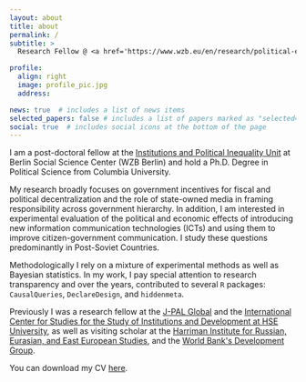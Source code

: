 ```yaml
---
layout: about
title: about
permalink: /
subtitle: > 
  Research Fellow @ <a href='https://www.wzb.eu/en/research/political-economy-of-development/institutions-and-political-inequality'>WZB Berlin</a> • PhD in Political Science @ <a href='https://polisci.columbia.edu/'>Columbia University</a>

profile:
  align: right
  image: profile_pic.jpg
  address: 

news: true  # includes a list of news items
selected_papers: false # includes a list of papers marked as "selected={true}"
social: true  # includes social icons at the bottom of the page
---
```


I am a post-doctoral fellow at the [Institutions and Political Inequality Unit](https://www.wzb.eu/en/research/political-economy-of-development/institutions-and-political-inequality) at Berlin Social Science Center (WZB Berlin) and hold a Ph.D. Degree in Political Science from Columbia University. 

My research broadly focuses on government incentives for fiscal and political decentralization and the role of state-owned media in framing responsibility across government hierarchy. In addition, I am interested in experimental evaluation of the political and economic effects of introducing new information communication technologies (ICTs) and using them to improve citizen-government communication. I study these questions predominantly in Post-Soviet Countries.

Methodologically I rely on a mixture of experimental methods as well as Bayesian statistics. In my work, I pay special attention to research transparency and over the years, contributed to several `R` packages: `CausalQueries`, `DeclareDesign`, and `hiddenmeta`.

Previously I was a research fellow at the [J-PAL Global](https://www.poverty-action.org/people/georgiy-syunyaev) and the [International Center for Studies for the Study of Institutions and Development at HSE University](https://iims.hse.ru/en/csid/), as well as visiting scholar at the [Harriman Institute for Russian, Eurasian, and East European Studies](https://harriman.columbia.edu/), and the [World Bank's Development Group](https://www.worldbank.org/en/about/unit/unit-dec#4).

You can download my CV [here](https://www.dropbox.com/s/82brostjs7f58i3/syunyaev_CV.pdf?dl=0).

